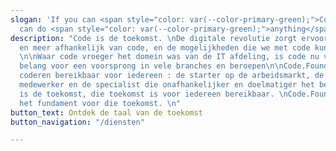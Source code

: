 ```yaml
---
slogan: 'If you can <span style="color: var(--color-primary-green);">Code</span> you
  can do <span style="color: var(--color-primary-green);">anything</span>'
description: "Code is de toekomst. \nDe digitale revolutie zorgt ervoor dat we meer
  en meer afhankelijk van code, en de mogelijkheden die we met code kunnen creëren.
  \n\nWaar code vroeger het domein was van de IT afdeling, is code nu van essentieel
  belang voor een voorsprong in vele branches en beroepen\n\nCode.Founders_ maakt
  coderen bereikbaar voor iedereen : de starter op de arbeidsmarkt, de omscholende
  medewerker en de specialist die onafhankelijker en doelmatiger het beroep wil uitoefenen.\n\nCode
  is de toekomst, die toekomst is voor iedereen bereikbaar. \nCode.Founders_ legt
  het fundament voor die toekomst. \n"
button_text: Ontdek de taal van de toekomst
button_navigation: "/diensten"

---
```

